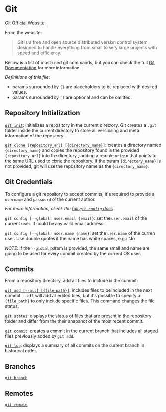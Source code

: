 # Git
[Git Official Website](https://git-scm.com/)

From the website: 
> Git is a free and open source distributed version control system designed to handle everything from small to very large projects with speed and efficiency.

Bellow is a list of most used git commands, but you can check the full [Git Documentation](https://git-scm.com/doc) for more information.

_Definitions of this file_: 
- params surrounded by `{}` are placeholders to be replaced with desired values.
- params surrounded by `[]` are optional and can be omitted.

## Repository Initialization

[`git init`](https://git-scm.com/docs/git-init): initializes a repository in the current directory. Git creates a `.git` folder inside the current directory to store all versioning and meta information of the repository.

[`git clone {repository_url} [{directory_name}]`](https://git-scm.com/docs/git-clone): creates a directory named `{directory_name}` and copies the repository found in the provided `{repository_url}` into the directory , adding a remote `origin` that points to the same URL used to clone the repository. If the param `{directory_name}` is not provided, git will use the repository name as the `{directory_name}`.

## Git Credentials

To configure a git repository to accept commits, it's required to provide a `username` and `password` of the current author. 

_For more information, check the [full `git config` docs](https://git-scm.com/docs/git-config)_.

`git config [--global] user.email {email}`: set the `user.email` of the current user. It could be any valid email address.

`git config [--global] user.name {name}`: set the `user.name` of the curren user. Use double quotes if the name has white spaces, e.g.: "Jo

_NOTE_: if the `--global` param is provided, the same email and name are going to be used for every commit created by the current OS user.

## Commits

From a repository directory, add all files to include in the commit:

[`git add [--all] [{file_path}]`](https://git-scm.com/docs/git-add): includes files to be included in the next commit. `--all` will add all edited files, but it's possible to specify a `{file_path}` to only include specific files. This command changes the file status.

[`git status`](https://git-scm.com/docs/git-status): displays the status of files that are present in the repository folder and differ from the their snapshot of the most recent commit.

[`git commit`](https://git-scm.com/docs/git-commit): creates a commit in the current branch that includes all staged files previously added by `git add`.

[`git log`](https://git-scm.com/docs/git-log): displays a summary of all commits on the current branch in historical order.

## Branches

[`git branch`](https://git-scm.com/docs/git-branch)

## Remotes

[`git remote`](https://git-scm.com/docs/git-branch)
